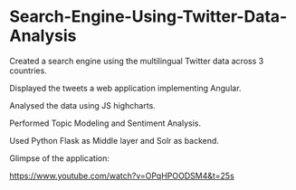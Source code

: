 # Search-Engine-Using-Twitter-Data-Analysis
Created a search engine using the multilingual Twitter data across 3 countries. 

Displayed the tweets a web application implementing Angular.

Analysed the data using JS highcharts.

Performed Topic Modeling and Sentiment Analysis.

Used Python Flask as Middle layer and Solr as backend.


Glimpse of the application:

https://www.youtube.com/watch?v=OPqHPOODSM4&t=25s
